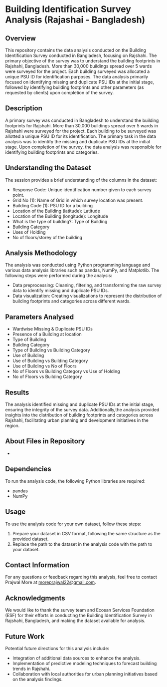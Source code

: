 # Building Identification Survey Analysis (Rajashai - Bangladesh)

## Overview
This repository contains the data analysis conducted on the Building Identification Survey conducted in Bangladesh, focusing on Rajshahi. The primary objective of the survey was to understand the building footprints in Rajshahi, Bangladesh. More than 30,000 buildings spread over 5 wards were surveyed for the project. Each building surveyed was allocated a unique PSU ID for identification purposes. The data analysis primarily focused on identifying missing and duplicate PSU IDs at the initial stage, followed by identifying building footprints and other parameters (as requested by clients) upon completion of the survey.

## Description
A primary survey was conducted in Bangladesh to understand the building footprints for Rajshahi. More than 30,000 buildings spread over 5 wards in Rajshahi were surveyed for the project. Each building to be surveyed was allotted a unique PSU ID for its identification. The primary task in the data analysis was to identify the missing and duplicate PSU IDs at the initial stage. Upon completion of the survey, the data analysis was responsible for identifying building footprints and categories.

## Understanding the Dataset
The session provides a brief understanding of the columns in the dataset:
- Response Code: Unique identification number given to each survey point.
- Grid No (1): Name of Grid in which survey location was present.
- Building Code (1): PSU ID for a building
- Location of the Building (latitude): Latitude
- Location of the Building (longitude): Longitude
- What is the type of building?: Type of Building
- Building Category
- Uses of Holding
- No of floors/storey of the building

## Analysis Methodology
The analysis was conducted using Python programming language and various data analysis libraries such as pandas, NumPy, and Matplotlib. The following steps were performed during the analysis:
- Data preprocessing: Cleaning, filtering, and transforming the raw survey data to identify missing and duplicate PSU IDs.
- Data visualization: Creating visualizations to represent the distribution of building footprints and categories across different wards.

## Parameters Analysed
- Wardwise Missing & Duplicate PSU IDs
- Presence of a Building at location
- Type of Building
- Building Category
- Type of Building vs Building Category
- Use of Building
- Use of Building vs Building Category
- Use of Building vs No of Floors
- No of Floors vs Building Category vs Use of Holding
- No of Floors vs Building Category

## Results
The analysis identified missing and duplicate PSU IDs at the initial stage, ensuring the integrity of the survey data. Additionally,the analysis provided insights into the distribution of building footprints and categories across Rajshahi, facilitating urban planning and development initiatives in the region.

## About Files in Repository
- 

## Dependencies
To run the analysis code, the following Python libraries are required:
- pandas
- NumPy

## Usage
To use the analysis code for your own dataset, follow these steps:
1. Prepare your dataset in CSV format, following the same structure as the provided dataset.
2. Replace the path to the dataset in the analysis code with the path to your dataset.

## Contact Information
For any questions or feedback regarding this analysis, feel free to contact Prajwal More at moreprajwal22@gmail.com.

## Acknowledgments
We would like to thank the survey team and Ecosan Services Foundation (ESF) for their efforts in conducting the Building Identification Survey in Rajshahi, Bangladesh, and making the dataset available for analysis.

## Future Work
Potential future directions for this analysis include:
- Integration of additional data sources to enhance the analysis.
- Implementation of predictive modeling techniques to forecast building trends in Rajshahi.
- Collaboration with local authorities for urban planning initiatives based on the analysis findings.
